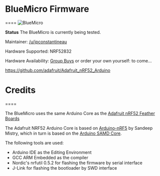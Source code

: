 # BlueMicro Firmware
====
![BlueMicro](https://i.imgur.com/c0wQXjt.jpg)

**Status** The BlueMicro is currently being tested.  

Maintainer: [/u/jpconstantineau](https://github.com/jpconstantineau)  

Hardware Supported: NRF52832 

Hardware Availability: [Group Buys](https://keyboards.jpconstantineau.com/) or order your own yourself: to come...


https://github.com/adafruit/Adafruit_nRF52_Arduino

# Credits
====

The BlueMicro uses the same Arduino Core as the [Adafruit nRF52 Feather Boards](https://github.com/adafruit/Adafruit_nRF52_Arduino)

The Adafruit NRF52 Arduino Core is based on [Arduino-nRF5](https://github.com/sandeepmistry/arduino-nRF5) by Sandeep Mistry, which in turn is based on the [Arduino SAMD Core](https://github.com/arduino/ArduinoCore-samd).

The following tools are used:

- Arduino IDE as the Editing Environment
- GCC ARM Embedded as the compiler
- Nordic's nrfutil 0.5.2 for flashing the firmware by serial interface
- J-Link for flashing the bootloader by SWD interface